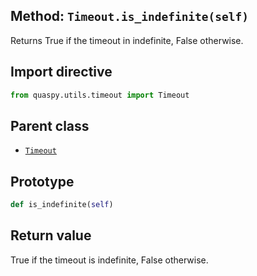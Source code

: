 ## Method: <code>Timeout.is\_indefinite(self)</code>
Returns True if the timeout in indefinite, False otherwise.

## Import directive
```python
from quaspy.utils.timeout import Timeout
```

## Parent class
- [<code>Timeout</code>](../Timeout.md)

## Prototype
```python
def is_indefinite(self)
```

## Return value
True if the timeout is indefinite, False otherwise.

